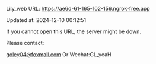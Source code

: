 Lily_web URL: https://ae6d-61-165-102-156.ngrok-free.app

Updated at: 2024-12-10 00:12:51

If you cannot open this URL, the server might be down.

Please contact: 

goley04@foxmail.com Or Wechat:GL_yeaH